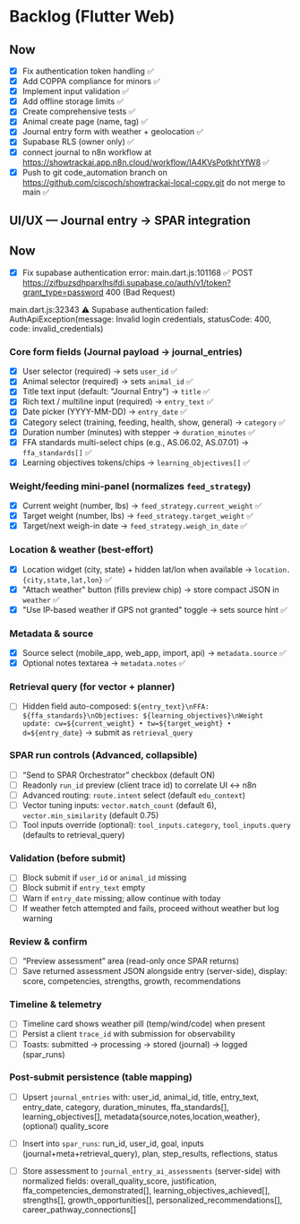 # Backlog (Flutter Web)


## Now
- [x] Fix authentication token handling ✅
- [x] Add COPPA compliance for minors ✅
- [x] Implement input validation ✅
- [x] Add offline storage limits ✅
- [x] Create comprehensive tests ✅
- [x] Animal create page (name, tag) ✅
- [x] Journal entry form with weather + geolocation ✅
- [x] Supabase RLS (owner only) ✅
- [x] connect journal to n8n workflow at https://showtrackai.app.n8n.cloud/workflow/IA4KVsPotkhtYfW8 ✅
- [x] Push to git code_automation branch on https://github.com/ciscoch/showtrackai-local-copy.git do not merge to main ✅
## UI/UX — Journal entry → SPAR integration

## Now
- [x] Fix supabase authentication error: main.dart.js:101168 ✅ 
 POST https://zifbuzsdhparxlhsifdi.supabase.co/auth/v1/token?grant_type=password 400 (Bad Request)

main.dart.js:32343 ⚠️ Supabase authentication failed: AuthApiException(message: Invalid login credentials, statusCode: 400, code: invalid_credentials)



### Core form fields (Journal payload → journal_entries)
- [x] User selector (required) → sets `user_id` ✅
- [x] Animal selector (required) → sets `animal_id` ✅
- [x] Title text input (default: "Journal Entry") → `title` ✅
- [x] Rich text / multiline input (required) → `entry_text` ✅
- [x] Date picker (YYYY-MM-DD) → `entry_date` ✅
- [x] Category select (training, feeding, health, show, general) → `category` ✅
- [x] Duration number (minutes) with stepper → `duration_minutes` ✅
- [x] FFA standards multi-select chips (e.g., AS.06.02, AS.07.01) → `ffa_standards[]` ✅
- [x] Learning objectives tokens/chips → `learning_objectives[]` ✅

### Weight/feeding mini-panel (normalizes `feed_strategy`)
- [x] Current weight (number, lbs) → `feed_strategy.current_weight` ✅
- [x] Target weight (number, lbs) → `feed_strategy.target_weight` ✅
- [x] Target/next weigh-in date → `feed_strategy.weigh_in_date` ✅

### Location & weather (best-effort)
- [x] Location widget (city, state) + hidden lat/lon when available → `location.{city,state,lat,lon}` ✅
- [x] "Attach weather" button (fills preview chip) → store compact JSON in `weather` ✅
- [x] "Use IP-based weather if GPS not granted" toggle → sets source hint ✅

### Metadata & source
- [x] Source select (mobile_app, web_app, import, api) → `metadata.source` ✅
- [x] Optional notes textarea → `metadata.notes` ✅

### Retrieval query (for vector + planner)
- [ ] Hidden field auto-composed: `${entry_text}\nFFA: ${ffa_standards}\nObjectives: ${learning_objectives}\nWeight update: cw=${current_weight} • tw=${target_weight} • d=${entry_date}`
  → submit as `retrieval_query`

### SPAR run controls (Advanced, collapsible)
- [ ] “Send to SPAR Orchestrator” checkbox (default ON)
- [ ] Readonly `run_id` preview (client trace id) to correlate UI ↔ n8n
- [ ] Advanced routing: `route.intent` select (default `edu_context`)
- [ ] Vector tuning inputs: `vector.match_count` (default 6), `vector.min_similarity` (default 0.75)
- [ ] Tool inputs override (optional): `tool_inputs.category`, `tool_inputs.query` (defaults to retrieval_query)

### Validation (before submit)
- [ ] Block submit if `user_id` or `animal_id` missing
- [ ] Block submit if `entry_text` empty
- [ ] Warn if `entry_date` missing; allow continue with today
- [ ] If weather fetch attempted and fails, proceed without weather but log warning

### Review & confirm
- [ ] “Preview assessment” area (read-only once SPAR returns)
- [ ] Save returned assessment JSON alongside entry (server-side), display:
      score, competencies, strengths, growth, recommendations

### Timeline & telemetry
- [ ] Timeline card shows weather pill (temp/wind/code) when present
- [ ] Persist a client `trace_id` with submission for observability
- [ ] Toasts: submitted → processing → stored (journal) → logged (spar_runs)

### Post-submit persistence (table mapping)
- [ ] Upsert `journal_entries` with: user_id, animal_id, title, entry_text,
      entry_date, category, duration_minutes, ffa_standards[], learning_objectives[],
      metadata{source,notes,location,weather}, (optional) quality_score
- [ ] Insert into `spar_runs`: run_id, user_id, goal, inputs (journal+meta+retrieval_query),
      plan, step_results, reflections, status
- [ ] Store assessment to `journal_entry_ai_assessments` (server-side) with normalized fields:
      overall_quality_score, justification, ffa_competencies_demonstrated[],
      learning_objectives_achieved[], strengths[], growth_opportunities[],
      personalized_recommendations[], career_pathway_connections[]


